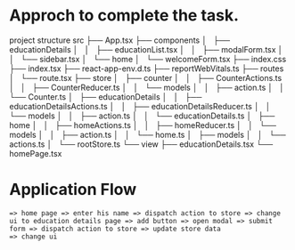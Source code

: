 # Approch to complete the task.

project structure
src
├── App.tsx
├── components
│   ├── educationDetails
│   │   ├── educationList.tsx
│   │   ├── modalForm.tsx
│   │   └── sidebar.tsx
│   └── home
│       └── welcomeForm.tsx
├── index.css
├── index.tsx
├── react-app-env.d.ts
├── reportWebVitals.ts
├── routes
│   └── route.tsx
├── store
│   ├── counter
│   │   ├── CounterActions.ts
│   │   ├── CounterReducer.ts
│   │   └── models
│   │       ├── action.ts
│   │       └── Counter.ts
│   ├── educationDetails
│   │   ├── educationDetailsActions.ts
│   │   ├── educationDetailsReducer.ts
│   │   └── models
│   │       ├── action.ts
│   │       └── educationDetails.ts
│   ├── home
│   │   ├── homeActions.ts
│   │   ├── homeReducer.ts
│   │   └── models
│   │       ├── action.ts
│   │       └── home.ts
│   ├── models
│   │   └── actions.ts
│   └── rootStore.ts
└── view
    ├── educationDetails.tsx
    └── homePage.tsx
# Application Flow
    => home page => enter his name => dispatch action to store => change ui to education details page => add button => open modal => submit form => dispatch action to store => update store data 
    => change ui


    